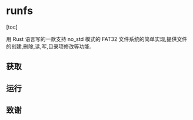# runfs

[toc]

用 Rust 语言写的一款支持 no_std 模式的 FAT32 文件系统的简单实现,提供文件的创建,删除,读,写,目录项修改等功能.

## 获取

## 运行

## 致谢

